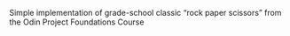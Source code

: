 Simple implementation of grade-school classic “rock paper scissors” from the Odin Project Foundations Course
